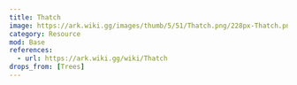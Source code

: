 ```yaml
---
title: Thatch
image: https://ark.wiki.gg/images/thumb/5/51/Thatch.png/228px-Thatch.png
category: Resource
mod: Base
references:
  - url: https://ark.wiki.gg/wiki/Thatch
drops_from: [Trees]
---
```

